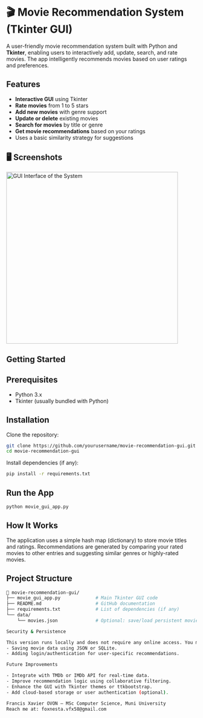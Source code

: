 # 🎬 Movie Recommendation System (Tkinter GUI)
A user-friendly movie recommendation system built with Python and **Tkinter**, enabling users to interactively add, update, search, and rate movies. The app intelligently recommends movies based on user ratings and preferences.

## Features

- **Interactive GUI** using Tkinter
- **Rate movies** from 1 to 5 stars
- **Add new movies** with genre support
- **Update or delete** existing movies
- **Search for movies** by title or genre
- **Get movie recommendations** based on your ratings
- Uses a basic similarity strategy for suggestions

## 🖥️ Screenshots

<img width="454" alt="GUI Interface of the System" src="https://github.com/user-attachments/assets/0b93a99a-0442-432f-a61b-5f4bb0a2c97c" />

## Getting Started

## Prerequisites

- Python 3.x
- Tkinter (usually bundled with Python)

## Installation

Clone the repository:

```bash
git clone https://github.com/yourusername/movie-recommendation-gui.git
cd movie-recommendation-gui
```

Install dependencies (if any):

```bash
pip install -r requirements.txt
```

## Run the App

```bash
python movie_gui_app.py
```

## How It Works

The application uses a simple hash map (dictionary) to store movie titles and ratings. Recommendations are generated by comparing your rated movies to other entries and suggesting similar genres or highly-rated movies.

## Project Structure

```bash
📁 movie-recommendation-gui/
├── movie_gui_app.py             # Main Tkinter GUI code
├── README.md                    # GitHub documentation
├── requirements.txt             # List of dependencies (if any)
└── data/
    └── movies.json              # Optional: save/load persistent movie data

Security & Persistence

This version runs locally and does not require any online access. You may optionally enhance it by:
- Saving movie data using JSON or SQLite.
- Adding login/authentication for user-specific recommendations.

Future Improvements

- Integrate with TMDb or IMDb API for real-time data.
- Improve recommendation logic using collaborative filtering.
- Enhance the GUI with Tkinter themes or ttkbootstrap.
- Add cloud-based storage or user authentication (optional).

Francis Xavier OVON – MSc Computer Science, Muni University  
Reach me at: foxnesta.vfx58@gmail.com
